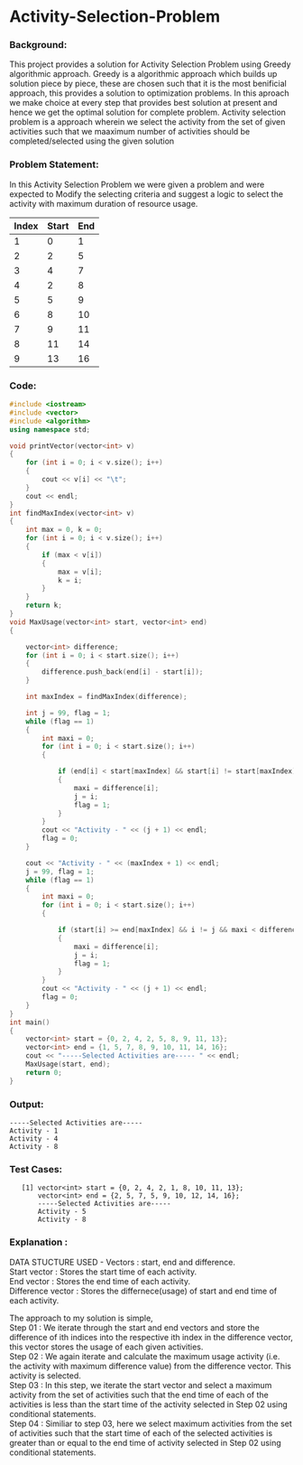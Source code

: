 # Activity-Selection-Problem

### Background:
This project provides a solution for Activity Selection Problem using Greedy algorithmic approach. Greedy is a algorithmic approach which builds up solution piece by piece, these are chosen such that it is the most benificial approach, this provides a solution to optimization problems. In this aproach we make choice at every step that provides best solution at present and hence we get the optimal solution for complete problem.
Activity selection problem is a approach wherein we select the activity from the set of given activities such that we maaximum number of activities should be completed/selected using the given solution


### Problem Statement:
In this Activity Selection Problem we were given a problem and were expected to Modify the selecting criteria and suggest a logic to select the activity with maximum duration of resource usage.

| Index  | Start | End    |
| -----  | ----- | ------ |
| 1      | 0     | 1      |
| 2      | 2     | 5      |
| 3      | 4     | 7      |
| 4      | 2     | 8      |
| 5      | 5     | 9      |
| 6      | 8     | 10     |
| 7      | 9     | 11     |
| 8      | 11    | 14     |
| 9      | 13    | 16     |


### Code:

```cpp
#include <iostream>
#include <vector>
#include <algorithm>
using namespace std;

void printVector(vector<int> v)
{
    for (int i = 0; i < v.size(); i++)
    {
        cout << v[i] << "\t";
    }
    cout << endl;
}
int findMaxIndex(vector<int> v)
{
    int max = 0, k = 0;
    for (int i = 0; i < v.size(); i++)
    {
        if (max < v[i])
        {
            max = v[i];
            k = i;
        }
    }
    return k;
}
void MaxUsage(vector<int> start, vector<int> end)
{

    vector<int> difference;
    for (int i = 0; i < start.size(); i++)
    {
        difference.push_back(end[i] - start[i]);
    }

    int maxIndex = findMaxIndex(difference);

    int j = 99, flag = 1;
    while (flag == 1)
    {
        int maxi = 0;
        for (int i = 0; i < start.size(); i++)
        {

            if (end[i] < start[maxIndex] && start[i] != start[maxIndex] && i != j && maxi < difference[i])
            {
                maxi = difference[i];
                j = i;
                flag = 1;
            }
        }
        cout << "Activity - " << (j + 1) << endl;
        flag = 0;
    }

    cout << "Activity - " << (maxIndex + 1) << endl;
    j = 99, flag = 1;
    while (flag == 1)
    {
        int maxi = 0;
        for (int i = 0; i < start.size(); i++)
        {

            if (start[i] >= end[maxIndex] && i != j && maxi < difference[i])
            {
                maxi = difference[i];
                j = i;
                flag = 1;
            }
        }
        cout << "Activity - " << (j + 1) << endl;
        flag = 0;
    }
}
int main()
{
    vector<int> start = {0, 2, 4, 2, 5, 8, 9, 11, 13};
    vector<int> end = {1, 5, 7, 8, 9, 10, 11, 14, 16};
    cout << "-----Selected Activities are----- " << endl;
    MaxUsage(start, end);
    return 0;
}
```


### Output:
```
-----Selected Activities are----- 
Activity - 1
Activity - 4
Activity - 8
```


### Test Cases:
```
   [1] vector<int> start = {0, 2, 4, 2, 1, 8, 10, 11, 13};
       vector<int> end = {2, 5, 7, 5, 9, 10, 12, 14, 16};
       -----Selected Activities are----- 
       Activity - 5
       Activity - 8

```


### Explanation : 

DATA STUCTURE USED - Vectors : start, end and difference.<br />
Start vector : Stores the start time of each activity.<br />
End vector : Stores the end time of each activity.<br />
Difference vector : Stores the differnece(usage) of start and end time of each activity.<br />

The approach to my solution is simple,<br /> 
Step 01 : We iterate through the start and end vectors and store the difference of ith indices into the respective ith index in the difference               vector, this vector stores the usage of each given activities.<br />
Step 02 : We again iterate and calculate the maximum usage activity (i.e. the activity with maximum difference value) from the difference vector.           This activity is selected.<br />
Step 03 : In this step, we iterate the start vector and select a maximum activity from the set of activities such that the end time of each of the           activities is less than the start time of the activity selected in Step 02 using conditional statements.<br />
Step 04 : Similiar to step 03, here we select maximum activities from the set of activities such that the start time of each of the selected                 activities is greater than or equal to the end time of activity selected in Step 02 using conditional statements.<br />
